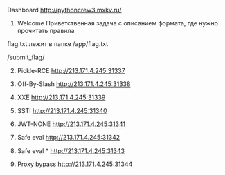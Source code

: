 Dashboard
http://pythoncrew3.mxkv.ru/


1. Welcome
Приветственная задача с описанием формата, где нужно прочитать правила

flag.txt лежит в папке /app/flag.txt

/submit_flag/

2. Pickle-RCE
http://213.171.4.245:31337

3. Off-By-Slash
http://213.171.4.245:31338

4. XXE
http://213.171.4.245:31339

5. SSTI
http://213.171.4.245:31340
   
6. JWT-NONE
http://213.171.4.245:31341

7. Safe eval
http://213.171.4.245:31342

8. Safe eval *
http://213.171.4.245:31343

9. Proxy bypass
http://213.171.4.245:31344
